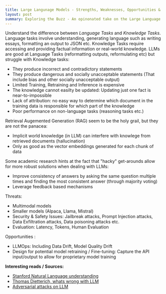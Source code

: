 ```yaml
---
title: Large Langunage Models - Strengths, Weaknesses, Opportunities & Threats
layout: post
summary: Exploring the Buzz - An opinonated take on the Large Language Model Phenomenon
---
```



Understand the difference between *Language Tasks* and *Knowledge Tasks*. Language tasks involve understanding, generating language such as writing essays, formatting an output to JSON etc. Knowledge Tasks require accessing and providing factual information or real-world knowledge. LLMs are good at Language Tasks (reformatting outputs, reformulating etc) but struggle with Knowledge tasks: 

* They produce incorrect and contradictory statements
* They produce dangerous and socially unacceptable statements (That include bias and other socially unacceptable output)
* Limited Training, Retraining and Inference is expensive
* The knowledge cannot easilty be updated: Updating just one fact is near-to-impossible
* Lack of attribution: no easy way to determine which document in the training data is responsible for which part of the knowledge
* Poor performance on non-language tasks (reasoning tasks etc.)

Retrieval Augemented Generation (RAG) seem to be the holy grail, but they are not the panacea: 
* Implicit world knowledge (in LLM) can interfere with knowlege from retrieved documents (hallucination)
* Only as good as the vector embeddings generated for each chunk of data

Some academic research hints at the fact that "hacky" get-arounds allow for more robust solutions when dealing with LLMs: 
* Improve consistency of answers by asking the same question multiple times and finding the most consistent answer (through majority voting)
* Leverage feedback based mechanisms 

Threats: 
* Multimodal models
* Smaller models (Alpaca, Llama, Mistral)
* Security & Safety Issues: Jailbreak attacks, Prompt Injection attacks, Data Exfiltration attacks, Data poisoning attacks etc. 
* Evaluation: Latency, Tokens, Human Evaluation 

Opportunities :
* LLMOps: Including Data Drift, Model Quality Drift
* Design for potential model retraining / Fine-tuning: Capture the API input/output to allow for proprietary model training

**Interesting reads / Sources:** 
* [Stanford Natural Language understanding](https://web.stanford.edu/class/cs224u/2020/)
* [Thomas Dietterich, whats wrong with LLM](https://www.youtube.com/watch?v=cEyHsMzbZBs)
* [Adversarial attacks on LLM](https://arxiv.org/pdf/2307.15043.pdf)
  


